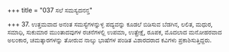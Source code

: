 +++
title = "037 ಸಲೆ ಸಮಸ್ಯದನನ್ತ"

+++
37. ಉತ್ತಮವಾದ ಅನಂತ ಸಮಸ್ಯೆಗಳನ್ನುಳ್ಳ ಪದ್ಯವನ್ನು ಕೂಡಲೆ ಬಿಡಿಸುವ ಬೆಡಗಿನ, ಲಲಿತ, ಮಧುರ, ಸಮಾಧಿ, ಸುಕುಮಾರ ಮುಂತಾದವುಗಳ ರಚನೆಗಳಲ್ಲಿ ಉಪಮಾ, ಉತ್ಪ್ರೇಕ್ಷೆ, ರೂಪಕ, ಮೊದಲಾದ ಮನೋಹರವಾದ ಅಲಂಕಾರ, ಚಮತ್ಕಾರಗಳನ್ನು ತೋರುವ ನಾಲ್ಕು ಭಾಷೆಗಳ ಪಂಡಿತ ವಿಶಾರದರಾದ ಕವಿಗಳು ಪ್ರಕಾಶಿಸುತ್ತಿದ್ದರು.